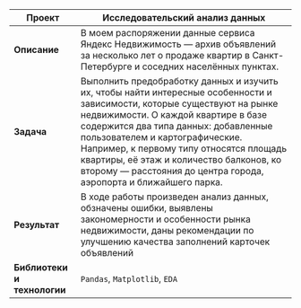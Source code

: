 |Проект|Исследовательский анализ данных|
|----|----|
|**Описание**|В моем распоряжении данные сервиса Яндекс Недвижимость — архив объявлений за несколько лет о продаже квартир в Санкт-Петербурге и соседних населённых пунктах.
|**Задача**|Выполнить предобработку данных и изучить их, чтобы найти интересные особенности и зависимости, которые существуют на рынке недвижимости. О каждой квартире в базе содержится два типа данных: добавленные пользователем и картографические. Например, к первому типу относятся площадь квартиры, её этаж и количество балконов, ко второму — расстояния до центра города, аэропорта и ближайшего парка. |
|**Результат**|В ходе работы произведен анализ данных, обзначены ошибки, выявлены закономерности и особенности рынка недвижимости, даны рекомендации по улучшению качества заполнений карточек объявлений|
|**Библиотеки и технологии**| `Pandas`, `Matplotlib`, `EDA`|